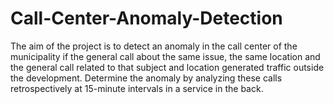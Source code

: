 # Call-Center-Anomaly-Detection

The aim of the project is to detect an anomaly in the call center of the municipality if the general call about the same issue, the same location and the general call related to that subject and location generated traffic outside the development. Determine the anomaly by analyzing these calls retrospectively at 15-minute intervals in a service in the back.

